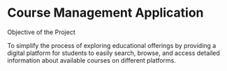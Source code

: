 # Course Management Application

Objective of the Project

To simplify the process of exploring educational offerings by providing a digital platform for students to easily search, browse, and access detailed information about available courses on different platforms.
